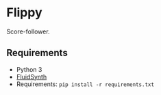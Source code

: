 # Flippy

Score-follower.

## Requirements
- Python 3 
- [FluidSynth](https://github.com/FluidSynth/fluidsynth/releases)
- Requirements: `pip install -r requirements.txt`

